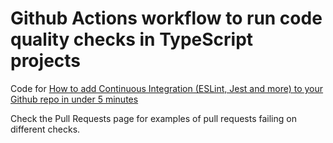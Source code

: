 # Github Actions workflow to run code quality checks in TypeScript projects

Code for
[How to add Continuous Integration (ESLint, Jest and more) to your Github repo
in under 5 minutes][link]

Check the Pull Requests page for examples of pull requests failing on different checks.

[link]: https://www.maxivanov.io/unit-testing-azure-function-with-jest-typescript/
